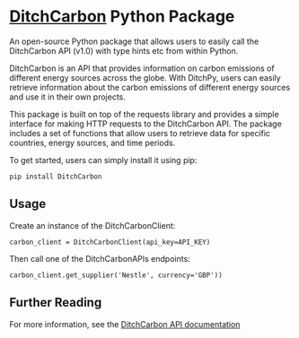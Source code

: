 # [DitchCarbon](https://ditchcarbon.com) Python Package

An open-source Python package that allows users to easily call the DitchCarbon API (v1.0) with type hints etc from within Python.

DitchCarbon is an API that provides information on carbon emissions of different energy sources across the globe. With DitchPy, users can easily retrieve information about the carbon emissions of different energy sources and use it in their own projects.

This package is built on top of the requests library and provides a simple interface for making HTTP requests to the DitchCarbon API. The package includes a set of functions that allow users to retrieve data for specific countries, energy sources, and time periods.

To get started, users can simply install it using pip:

```
pip install DitchCarbon
```

## Usage

Create an instance of the DitchCarbonClient:

```
carbon_client = DitchCarbonClient(api_key=API_KEY)
```

Then call one of the DitchCarbonAPIs endpoints:

```
carbon_client.get_supplier('Nestle', currency='GBP'))
```

## Further Reading

For more information, see the [DitchCarbon API documentation](http://api.ditchcarbon.com)
